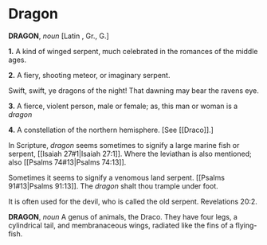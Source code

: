 # Dragon

**DRAGON**, _noun_ \[Latin , Gr., G.\]

**1.** A kind of winged serpent, much celebrated in the romances of the middle ages.

**2.** A fiery, shooting meteor, or imaginary serpent.

Swift, swift, ye dragons of the night! That dawning may bear the ravens eye.

**3.** A fierce, violent person, male or female; as, this man or woman is a _dragon_

**4.** A constellation of the northern hemisphere. \[See [[Draco]].\]

In Scripture, _dragon_ seems sometimes to signify a large marine fish or serpent, [[Isaiah 27#1|Isaiah 27:1]]. Where the leviathan is also mentioned; also [[Psalms 74#13|Psalms 74:13]].

Sometimes it seems to signify a venomous land serpent. [[Psalms 91#13|Psalms 91:13]]. The _dragon_ shalt thou trample under foot.

It is often used for the devil, who is called the old serpent. Revelations 20:2.

**DRAGON**, _noun_ A genus of animals, the Draco. They have four legs, a cylindrical tail, and membranaceous wings, radiated like the fins of a flying-fish.